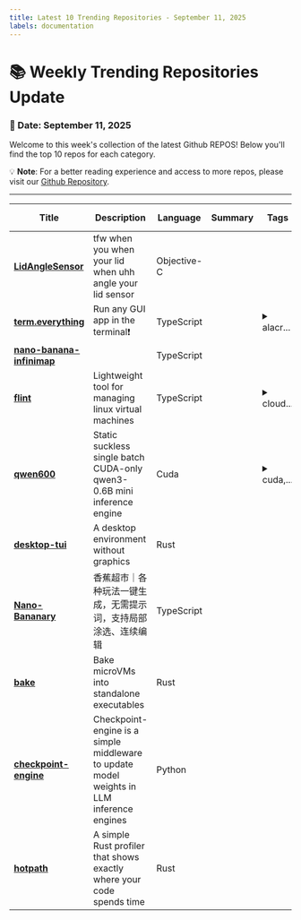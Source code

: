 ```yaml
---
title: Latest 10 Trending Repositories - September 11, 2025
labels: documentation
---
```

# 📚 Weekly Trending Repositories Update

### 📅 Date: September 11, 2025

Welcome to this week's collection of the latest Github REPOS! Below you'll find the top 10 repos for each category.

💡 **Note**: For a better reading experience and access to more repos, please visit our [Github Repository](https://github.com/marc-ko/daily-trending-repo).

---

| **Title** | **Description** | **Language** | **Summary** | **Tags** | **Stars Count** |
| --- | --- | --- | --- | --- | --- |
| **[LidAngleSensor](https://github.com/samhenrigold/LidAngleSensor)** | tfw when you when your lid when uhh angle your lid sensor | Objective-C |  |  | 2918 |
| **[term.everything](https://github.com/mmulet/term.everything)** | Run any GUI app in the terminal❗ | TypeScript |  | <details><summary>alacr...</summary><p>alacritty, cli, foss, iterm2, kitty, linux, ssh, terminal, wayland, wayland-compositor</p></details> | 1748 |
| **[nano-banana-infinimap](https://github.com/seezatnap/nano-banana-infinimap)** |  | TypeScript |  |  | 512 |
| **[flint](https://github.com/ccheshirecat/flint)** | Lightweight tool for managing linux virtual machines | TypeScript |  | <details><summary>cloud...</summary><p>cloud, cloud-init, devops, hypervisor, infra, infrastructure, kvm, libvirt, orchestration, oss, qemu, serial, snapshot, virtual-machine, virtualization, vm, vmm, webtty</p></details> | 417 |
| **[qwen600](https://github.com/yassa9/qwen600)** | Static suckless single batch CUDA-only qwen3-0.6B mini inference engine | Cuda |  | <details><summary>cuda,...</summary><p>cuda, cuda-programming, gpu, llamacpp, llm, llm-inference, qwen, qwen3, transformer</p></details> | 402 |
| **[desktop-tui](https://github.com/Julien-cpsn/desktop-tui)** | A desktop environment without graphics | Rust |  |  | 386 |
| **[Nano-Bananary](https://github.com/ZHO-ZHO-ZHO/Nano-Bananary)** | 香蕉超市｜各种玩法一键生成，无需提示词，支持局部涂选、连续编辑 | TypeScript |  |  | 301 |
| **[bake](https://github.com/losfair/bake)** | Bake microVMs into standalone executables | Rust |  |  | 284 |
| **[checkpoint-engine](https://github.com/MoonshotAI/checkpoint-engine)** | Checkpoint-engine is a simple middleware to update model weights in LLM inference engines | Python |  |  | 229 |
| **[hotpath](https://github.com/pawurb/hotpath)** | A simple Rust profiler that shows exactly where your code spends time | Rust |  |  | 206 |


